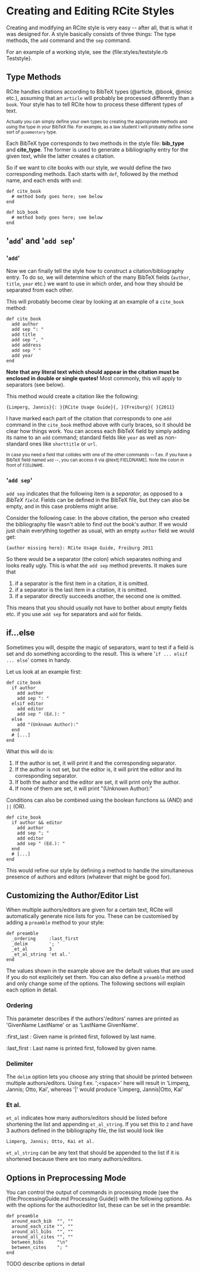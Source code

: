 # Creating and Editing RCite Styles

Creating and modifying an RCite style is very easy -- after all, that is what
it was designed for. A style basically consists of three things: The type
methods, the `add` command and the `sep` command.

For an example of a working style, see the {file:styles/teststyle.rb Teststyle}.

## Type Methods

RCite handles citations according to BibTeX types (@article, @book, @misc etc.),
assuming that an `article` will probably be processed differently than a `book`.
Your style has to tell RCite how to process these different types of text.

<small>Actually you can simply define your own types by creating the appropriate
methods and using the type in your BibTeX file. For example, as a law student
I will probably define some sort of `@commentary` type.</small>

Each BibTeX type corresponds to two methods in the style file: **bib_type**
and **cite_type**. The former is used to generate a bibliography entry for
the given text, while the latter creates a citation.

So if we want to cite books with our style, we would define the two
corresponding methods. Each starts with `def`, followed by the method name, and
each ends with `end`:

    def cite_book
      # method body goes here; see below
    end

    def bib_book
      # method body goes here; see below
    end

## '`add`' and '`add sep`'

### '`add`'

Now we can finally tell the style how to construct a citation/bibliography
entry.  To do so, we will determine which of the many BibTeX fields (`author`,
`title`, `year` etc.) we want to use in which order, and how they should be
separated from each other.

This will probably become clear by looking at an example of a `cite_book`
method:

    def cite_book
      add author
      add sep ": "
      add title
      add sep ", "
      add address
      add sep " "
      add year
    end

**Note that any literal text which should appear in the citation must be
enclosed in double or single quotes!** Most commonly, this will apply to
separators (see below).

This method would create a citation like the following:

    {Limperg, Jannis}{: }{RCite Usage Guide}{, }{Freiburg}{ }{2011}

I have marked each part of the citation that corresponds to one `add` command
in the `cite_book` method above with curly braces, so it should be
clear how things work. You can access each BibTeX field by simply adding its
name to an `add` command; standard fields like `year` as well as non-standard
ones like `shorttitle` or `url`.

<small>In case you need a field that collides with one of the other commands
-- f.ex. if you have a BibTeX field named `add` --, you can access it via
@text[:FIELDNAME]. Note the colon in front of `FIELDNAME`.</small>

### '`add sep`'

`add sep` indicates that the following item is a *separator*, as opposed to
a *BibTeX `field`*. Fields can be defined in the BibTeX file, but they can
also be empty, and in this case problems might arise.

Consider the following case: In the above citation, the person who created
the bibliography file wasn't able to find out the book's author. If we would
just chain everything together as usual, with an empty `author` field we would
get:

    {author missing here}: RCite Usage Guide, Freiburg 2011
    
So there would be a separator (the colon) which separates nothing and looks
really ugly. This is what the `add sep` method prevents. It makes sure that

1. if a separator is the first item in a citation, it is omitted.
2. if a separator is the last item in a citation, it is omitted.
3. if a separator directly succeeds another, the second one is omitted.

This means that you should usually not have to bother about empty fields etc.
if you use `add sep` for separators and `add` for fields.

## if...else

Sometimes you will, despite the magic of separators, want to test if a field
is set and do something according to the result. This is where
'`if ... elsif ... else`' comes in handy.

Let us look at an example first:

    def cite_book
      if author
        add author
        add sep ": "
      elsif editor
        add editor
        add sep " (Ed.): "
      else
        add "(Unknown Author):"
      end
      # [...]
    end

What this will do is:

1. If the author is set, it will print it and the corresponding separator.
2. If the author is not set, but the editor is, it will print the editor and
   its corresponding separator.
3. If both the author and the editor are set, it will print only the author.
4. If none of them are set, it will print "(Unknown Author):"

Conditions can also be combined using the boolean functions `&&` (AND) and
`||` (OR).

    def cite_book
      if author && editor
        add author
        add sep "; "
        add editor
        add sep " (Ed.): "
      end
      # [...]
    end

This would refine our style by defining a method to handle the simultaneous
presence of authors and editors (whatever that might be good for).

## Customizing the Author/Editor List

When multiple authors/editors are given for a certain text, RCite will
automatically generate nice lists for you. These can be customised by
adding a `preamble` method to your style:

    def preamble 
      _ordering     :last_first
      _delim        '; '
      _et_al        3
      _et_al_string 'et al.'
    end

The values shown in the example above are the default values that are used
if you do not explicitely set them. You can also define a `preamble` method and
only change some of the options. The following sections will explain each option
in detail.

### Ordering

This parameter describes if the authors'/editors' names are printed as
'GivenName LastName' or as 'LastName GivenName'.

:first_last
  : Given name is printed first, followed by last name.

:last_first
  : Last name is printed first, followed by given name.

### Delimiter

The `delim` option lets you choose any string that should be printed between
multiple authors/editors. Using f.ex. ';\<space>' here will result in
'Limperg, Jannis; Otto, Kai', whereas '|' would produce
'Limperg, Jannis|Otto, Kai'

### Et al.

`et_al` indicates how many authors/editors should be listed before shortening
the list and appending `et_al_string`. If you set this to `2` and have 3
authors defined in the bibliography file, the list would look like

    Limperg, Jannis; Otto, Kai et al.

`et_al_string` can be any text that should be appended to the list if it is
shortened because there are too many authors/editors.

## Options in Preprocessing Mode

You can control the output of commands in processing mode (see the
{file:ProcessingGuide.md Processing Guide}) with the following options. As with
the options for the author/editor list, these can be set in the preamble:

    def preamble
      around_each_bib  "", ""
      around_each_cite "", ""
      around_all_bibs  "", ""
      around_all_cites "", ""
      between_bibs     "\n"
      between_cites    "; "
    end

TODO describe options in detail
